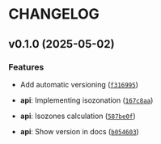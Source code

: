# CHANGELOG


## v0.1.0 (2025-05-02)

### Features

- Add automatic versioning
  ([`f316995`](https://github.com/obellprat/parent-tracking/commit/f316995fb39f70053db9e3819f7f8361507e0866))

- **api**: Implementing isozonation
  ([`167c8aa`](https://github.com/obellprat/parent-tracking/commit/167c8aaffacde29d60b5ba2a31298f5d4adcf2e8))

- **api**: Isozones calculation
  ([`587be0f`](https://github.com/obellprat/parent-tracking/commit/587be0f163f0de1d8cc9a1f01a4dc9eebd11c72b))

- **api**: Show version in docs
  ([`b054603`](https://github.com/obellprat/parent-tracking/commit/b0546037ba42067f5ddf997a74e73c015f074145))
